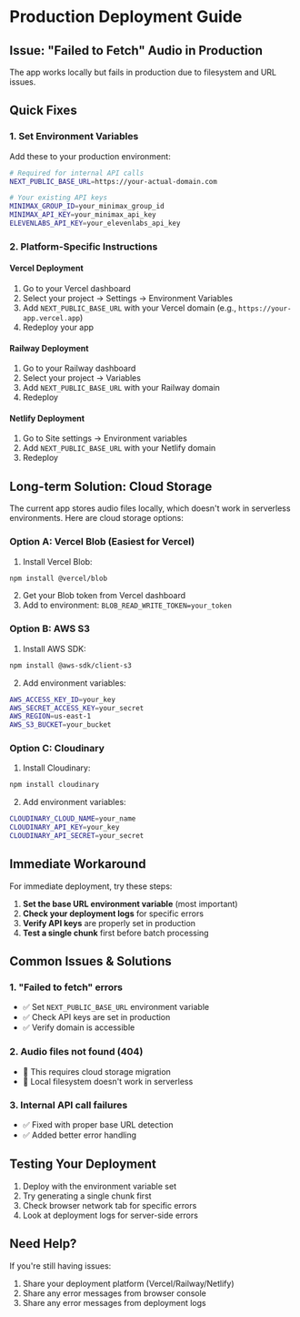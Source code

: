 # Production Deployment Guide

## Issue: "Failed to Fetch" Audio in Production

The app works locally but fails in production due to filesystem and URL issues.

## Quick Fixes

### 1. Set Environment Variables

Add these to your production environment:

```bash
# Required for internal API calls
NEXT_PUBLIC_BASE_URL=https://your-actual-domain.com

# Your existing API keys
MINIMAX_GROUP_ID=your_minimax_group_id
MINIMAX_API_KEY=your_minimax_api_key
ELEVENLABS_API_KEY=your_elevenlabs_api_key
```

### 2. Platform-Specific Instructions

#### **Vercel Deployment**
1. Go to your Vercel dashboard
2. Select your project → Settings → Environment Variables
3. Add `NEXT_PUBLIC_BASE_URL` with your Vercel domain (e.g., `https://your-app.vercel.app`)
4. Redeploy your app

#### **Railway Deployment**
1. Go to your Railway dashboard
2. Select your project → Variables
3. Add `NEXT_PUBLIC_BASE_URL` with your Railway domain
4. Redeploy

#### **Netlify Deployment**
1. Go to Site settings → Environment variables
2. Add `NEXT_PUBLIC_BASE_URL` with your Netlify domain
3. Redeploy

## Long-term Solution: Cloud Storage

The current app stores audio files locally, which doesn't work in serverless environments. Here are cloud storage options:

### Option A: Vercel Blob (Easiest for Vercel)

1. Install Vercel Blob:
```bash
npm install @vercel/blob
```

2. Get your Blob token from Vercel dashboard
3. Add to environment: `BLOB_READ_WRITE_TOKEN=your_token`

### Option B: AWS S3

1. Install AWS SDK:
```bash
npm install @aws-sdk/client-s3
```

2. Add environment variables:
```bash
AWS_ACCESS_KEY_ID=your_key
AWS_SECRET_ACCESS_KEY=your_secret
AWS_REGION=us-east-1
AWS_S3_BUCKET=your_bucket
```

### Option C: Cloudinary

1. Install Cloudinary:
```bash
npm install cloudinary
```

2. Add environment variables:
```bash
CLOUDINARY_CLOUD_NAME=your_name
CLOUDINARY_API_KEY=your_key
CLOUDINARY_API_SECRET=your_secret
```

## Immediate Workaround

For immediate deployment, try these steps:

1. **Set the base URL environment variable** (most important)
2. **Check your deployment logs** for specific errors
3. **Verify API keys** are properly set in production
4. **Test a single chunk** first before batch processing

## Common Issues & Solutions

### 1. "Failed to fetch" errors
- ✅ Set `NEXT_PUBLIC_BASE_URL` environment variable
- ✅ Check API keys are set in production
- ✅ Verify domain is accessible

### 2. Audio files not found (404)
- 🔄 This requires cloud storage migration
- 📁 Local filesystem doesn't work in serverless

### 3. Internal API call failures
- ✅ Fixed with proper base URL detection
- ✅ Added better error handling

## Testing Your Deployment

1. Deploy with the environment variable set
2. Try generating a single chunk first
3. Check browser network tab for specific errors
4. Look at deployment logs for server-side errors

## Need Help?

If you're still having issues:
1. Share your deployment platform (Vercel/Railway/Netlify)
2. Share any error messages from browser console
3. Share any error messages from deployment logs 